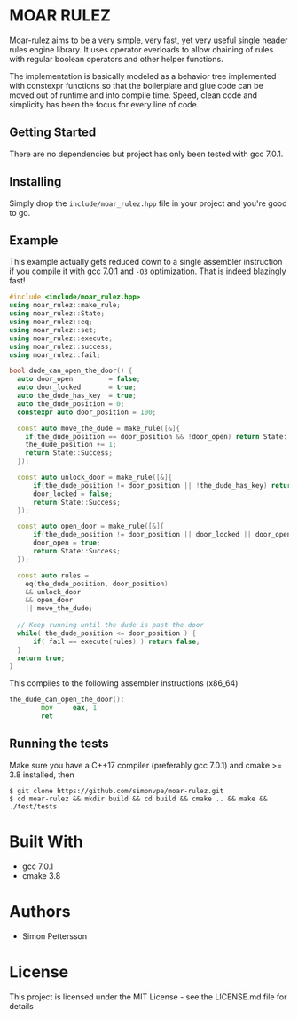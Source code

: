 # MOAR RULEZ
Moar-rulez aims to be a very simple, very fast, yet very useful single header rules engine library. It uses operator everloads to allow chaining of rules with regular boolean operators and other helper functions.

The implementation is basically modeled as a behavior tree implemented with constexpr functions so that the boilerplate and glue code can be moved out of runtime and into compile time. Speed, clean code and simplicity has been the focus for every line of code.

## Getting Started ##

There are no dependencies but project has only been tested with gcc 7.0.1.

## Installing ##

Simply drop the `include/moar_rulez.hpp` file in your project and you're good to go.

## Example ##
This example actually gets reduced down to a single assembler instruction if you compile it with gcc 7.0.1 and `-O3` optimization. That is indeed blazingly fast!
```c++
#include <include/moar_rulez.hpp>
using moar_rulez::make_rule;
using moar_rulez::State;
using moar_rulez::eq;
using moar_rulez::set;
using moar_rulez::execute;
using moar_rulez::success;
using moar_rulez::fail;

bool dude_can_open_the_door() {
  auto door_open         = false;
  auto door_locked       = true;
  auto the_dude_has_key  = true;
  auto the_dude_position = 0;
  constexpr auto door_position = 100;

  const auto move_the_dude = make_rule([&]{
    if(the_dude_position == door_position && !door_open) return State::Fail;
    the_dude_position += 1;
    return State::Success;
  });

  const auto unlock_door = make_rule([&]{
      if(the_dude_position != door_position || !the_dude_has_key) return State::Fail;
      door_locked = false;
      return State::Success;
  });

  const auto open_door = make_rule([&]{
      if(the_dude_position != door_position || door_locked || door_open) return State::Fail;
      door_open = true;
      return State::Success;
  });

  const auto rules =
    eq(the_dude_position, door_position) 
    && unlock_door 
    && open_door 
    || move_the_dude;
    
  // Keep running until the dude is past the door
  while( the_dude_position <= door_position ) {
      if( fail == execute(rules) ) return false;
  }
  return true;
}
```

This compiles to the following assembler instructions (x86_64)
```asm
the_dude_can_open_the_door():
        mov     eax, 1
        ret
```

## Running the tests ##
Make sure you have a C++17 compiler (preferably gcc 7.0.1) and cmake >= 3.8 installed, then
```
$ git clone https://github.com/simonvpe/moar-rulez.git
$ cd moar-rulez && mkdir build && cd build && cmake .. && make && ./test/tests
```
# Built With #
* gcc 7.0.1
* cmake 3.8

# Authors #
* Simon Pettersson

# License #
This project is licensed under the MIT License - see the LICENSE.md file for details
